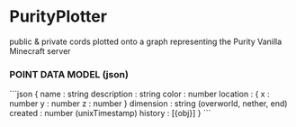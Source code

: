 # PurityPlotter
public &amp; private cords plotted onto a graph representing the Purity Vanilla Minecraft server

<h3>
  POINT DATA MODEL (json)
</h3>
```json
{
    name : string
    description : string
    color : number
    location : {
        x : number
        y : number
        z : number
    }
    dimension : string (overworld, nether, end)
    created : number (unixTimestamp)
    history : [{obj}]
}
```
